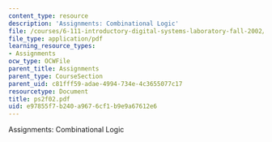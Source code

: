 ```yaml
---
content_type: resource
description: 'Assignments: Combinational Logic'
file: /courses/6-111-introductory-digital-systems-laboratory-fall-2002/e97855f7b240a9676cf1b9e9a67612e6_ps2f02.pdf
file_type: application/pdf
learning_resource_types:
- Assignments
ocw_type: OCWFile
parent_title: Assignments
parent_type: CourseSection
parent_uid: c81fff59-adae-4994-734e-4c3655077c17
resourcetype: Document
title: ps2f02.pdf
uid: e97855f7-b240-a967-6cf1-b9e9a67612e6
---
```

Assignments: Combinational Logic

